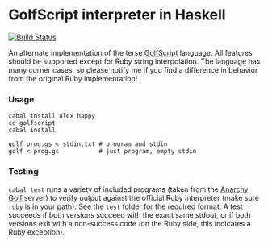 # GolfScript interpreter in Haskell

[![Build Status](https://travis-ci.org/mtolly/golfscript.png?branch=master)](https://travis-ci.org/mtolly/golfscript)

An alternate implementation of the terse
[GolfScript](http://www.golfscript.com/golfscript/) language. All features
should be supported except for Ruby string interpolation. The language has many
corner cases, so please notify me if you find a difference in behavior from the
original Ruby implementation!

### Usage

    cabal install alex happy
    cd golfscript
    cabal install
    
    golf prog.gs < stdin.txt # program and stdin
    golf < prog.gs           # just program, empty stdin

### Testing

`cabal test` runs a variety of included programs (taken from the
[Anarchy Golf](http://golf.shinh.org/) server) to verify output against the
official Ruby interpreter (make sure `ruby` is in your path). See the `test`
folder for the required format. A test succeeds if both versions succeed with
the exact same stdout, or if both versions exit with a non-success code (on the
Ruby side, this indicates a Ruby exception).
